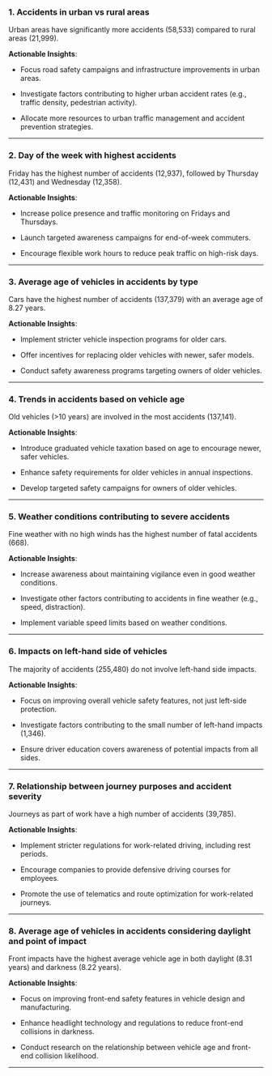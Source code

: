 ### 1. Accidents in urban vs rural areas

Urban areas have significantly more accidents (58,533) compared to rural areas (21,999).

**Actionable Insights**:

- Focus road safety campaigns and infrastructure improvements in urban areas.

- Investigate factors contributing to higher urban accident rates (e.g., traffic density, pedestrian activity).

- Allocate more resources to urban traffic management and accident prevention strategies.

---

### 2. Day of the week with highest accidents

Friday has the highest number of accidents (12,937), followed by Thursday (12,431) and Wednesday (12,358).

**Actionable Insights**:

- Increase police presence and traffic monitoring on Fridays and Thursdays.

- Launch targeted awareness campaigns for end-of-week commuters.

- Encourage flexible work hours to reduce peak traffic on high-risk days.

---

### 3. Average age of vehicles in accidents by type

Cars have the highest number of accidents (137,379) with an average age of 8.27 years.

**Actionable Insights**:

- Implement stricter vehicle inspection programs for older cars.

- Offer incentives for replacing older vehicles with newer, safer models.

- Conduct safety awareness programs targeting owners of older vehicles.

---

### 4. Trends in accidents based on vehicle age

Old vehicles (>10 years) are involved in the most accidents (137,141).

**Actionable Insights**:

- Introduce graduated vehicle taxation based on age to encourage newer, safer vehicles.

- Enhance safety requirements for older vehicles in annual inspections.

- Develop targeted safety campaigns for owners of older vehicles.

---

### 5. Weather conditions contributing to severe accidents

Fine weather with no high winds has the highest number of fatal accidents (668).

**Actionable Insights**:

- Increase awareness about maintaining vigilance even in good weather conditions.

- Investigate other factors contributing to accidents in fine weather (e.g., speed, distraction).

- Implement variable speed limits based on weather conditions.

---

### 6. Impacts on left-hand side of vehicles

The majority of accidents (255,480) do not involve left-hand side impacts.

**Actionable Insights**:

- Focus on improving overall vehicle safety features, not just left-side protection.

- Investigate factors contributing to the small number of left-hand impacts (1,346).

- Ensure driver education covers awareness of potential impacts from all sides.

---

### 7. Relationship between journey purposes and accident severity

Journeys as part of work have a high number of accidents (39,785).

**Actionable Insights**:

- Implement stricter regulations for work-related driving, including rest periods.

- Encourage companies to provide defensive driving courses for employees.

- Promote the use of telematics and route optimization for work-related journeys.

---

### 8. Average age of vehicles in accidents considering daylight and point of impact

Front impacts have the highest average vehicle age in both daylight (8.31 years) and darkness (8.22 years).

**Actionable Insights**:

- Focus on improving front-end safety features in vehicle design and manufacturing.

- Enhance headlight technology and regulations to reduce front-end collisions in darkness.

- Conduct research on the relationship between vehicle age and front-end collision likelihood.

---
